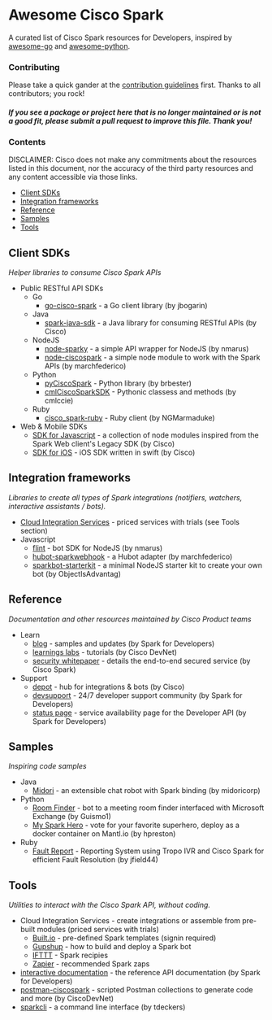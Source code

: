 # Awesome Cisco Spark

A curated list of Cisco Spark resources for Developers, inspired by [awesome-go](https://github.com/avelino/awesome-go) and [awesome-python](https://github.com/vinta/awesome-python).


### Contributing

Please take a quick gander at the [contribution guidelines](https://github.com/CiscoDevNet/awesome-ciscospark/blob/master/CONTRIBUTING.md) first. Thanks to all contributors; you rock!

#### *If you see a package or project here that is no longer maintained or is not a good fit, please submit a pull request to improve this file. Thank you!* 


### Contents

DISCLAIMER: Cisco does not make any commitments about the resources listed in this document, nor the accuracy of the third party resources and any content accessible via those links.


- [Client SDKs](#client-sdks)
- [Integration frameworks](#integration-frameworks)
- [Reference](#reference)
- [Samples](#samples)
- [Tools](#tools)


## Client SDKs

*Helper libraries to consume Cisco Spark APIs*

* Public RESTful API SDKs
    * Go
        * [go-cisco-spark](https://github.com/jbogarin/go-cisco-spark) - a Go client library (by jbogarin)
    * Java
        * [spark-java-sdk](https://github.com/ciscospark/spark-java-sdk) - a Java library for consuming RESTful APIs (by Cisco)
    * NodeJS
        * [node-sparky](https://github.com/nmarus/sparky) - a simple API wrapper for NodeJS (by nmarus)
        * [node-ciscospark](https://github.com/marchfederico/node-ciscospark) - a simple node module to work with the Spark APIs (by marchfederico)
    * Python
        * [pyCiscoSpark](https://github.com/brbester/pyCiscoSpark) - Python library (by brbester)
        * [cmlCiscoSparkSDK](https://github.com/cmlccie/cmlCiscoSparkSDK) - Pythonic classess and methods (by cmlccie)
    * Ruby
        * [cisco_spark-ruby](https://github.com/NGMarmaduke/cisco_spark-ruby) - Ruby client (by NGMarmaduke)
* Web & Mobile SDKs
    * [SDK for Javascript](https://github.com/ciscospark/spark-js-sdk) - a collection of node modules inspired from the Spark Web client's Legacy SDK (by Cisco)
    * [SDK for iOS](https://github.com/ciscospark/spark-ios-sdk) - iOS SDK written in swift (by Cisco)


## Integration frameworks

*Libraries to create all types of Spark integrations (notifiers, watchers, interactive assistants / bots).*

* [Cloud Integration Services](#cis) - priced services with trials (see Tools section)
* Javascript
     * [flint](https://github.com/nmarus/flint/commits/master) - bot SDK for NodeJS (by nmarus)
     * [hubot-sparkwebhook](https://github.com/marchfederico/hubot-sparkwebhook) - a Hubot adapter (by marchfederico)
     * [sparkbot-starterkit](https://github.com/ObjectIsAdvantag/sparkbot-starterkit) - a minimal NodeJS starter kit to create your own bot (by ObjectIsAdvantag)


## Reference

*Documentation and other resources maintained by Cisco Product teams*

* Learn
    * [blog](https://developer.ciscospark.com/blog-home.html) - samples and updates (by Spark for Developers)
    * [learnings labs](https://learninglabs.cisco.com/labs/tags/spark) - tutorials (by Cisco DevNet)
    * [security whitepaper](http://www.cisco.com/c/dam/en/us/solutions/collateral/collaboration/cloud-collaboration/cisco-spark-security-white-paper.pdf) - details the end-to-end secured service (by Cisco Spark)
* Support
    * [depot](https://depot.ciscospark.com/) - hub for integrations & bots (by Cisco)
    * [devsupport](https://developer.ciscospark.com/support.html) - 24/7 developer support community (by Spark for Developers)
    * [status page](https://status.ciscospark.com/) - service availability page for the Developer API (by Spark for Developers)
    

## Samples

*Inspiring code samples*

* Java
     * [Midori](https://github.com/midoricorp/jabbot/tree/master/bindings/jabbot-spark-binding) - an extensible chat robot with Spark binding (by midoricorp)
* Python
     * [Room Finder](https://github.com/Guismo1/roomfinder/tree/master/roomfinder_spark) - bot to a meeting room finder interfaced with Microsoft Exchange (by Guismo1)
     * [My Spark Hero](https://github.com/hpreston/myhero_spark) - vote for your favorite superhero, deploy as a docker container on Mantl.io (by hpreston)
* Ruby
     * [Fault Report](https://github.com/jfield44/TropoFaultReport) - Reporting System using Tropo IVR and Cisco Spark for efficient Fault Resolution (by jfield44)


## Tools

*Utilities to interact with the Cisco Spark API, without coding.*

* <a name="cis">Cloud Integration Services</a> - create integrations or assemble from pre-built modules (priced services with trials)
     * [Built.io](https://flow.built.io/#/library/cisco-spark/all) - pre-defined Spark templates (signin required)
     * [Gupshup](https://www.gupshup.io/developer/docs/bot-platform/guide/build-deploy-bot-on-cisco-spark) - how to build and deploy a Spark bot
     * [IFTTT](https://ifttt.com/cisco_spark/recipes) - Spark recipies
     * [Zapier](https://zapier.com/zapbook/cisco-spark/) - recommended Spark zaps
* [interactive documentation](https://developer.ciscospark.com/quick-reference.html) - the reference API documentation (by Spark for Developers) 
* [postman-ciscospark](https://github.com/CiscoDevNet/postman-ciscospark) - scripted Postman collections to generate code and more (by CiscoDevNet)
* [sparkcli](https://github.com/tdeckers/sparkcli) - a command line interface (by tdeckers)



